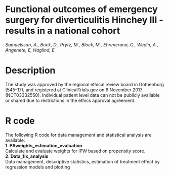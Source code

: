 # Functional outcomes of emergency surgery for diverticulitis Hinchey III - results in a national cohort

*Samuelsson, A., Bock, D., Prytz, M., Block, M., Ehrencrona, C., Wedin, A., Angenete, E, Haglind, E*

#  Description                                        
The study was approved by the regional ethical review board in Gothenburg (545–17), and registered
at ClinicalTrials.gov on 6 November 2017 (NCT03332550). Individual patient level data can not be publicly available or shared due to restrictions in the ethics approval agreement.
      
# R code                     
The following R code for data management and statistical analysis are available:           
**1. PSweights_estimation_evaluation**           
Calculate and evaluate weights for IPW based on propensity score.            
**2. Data_fix_analysis**           
Data management, descriptive statistics, estimation of treatment effect by regression models and plotting      




